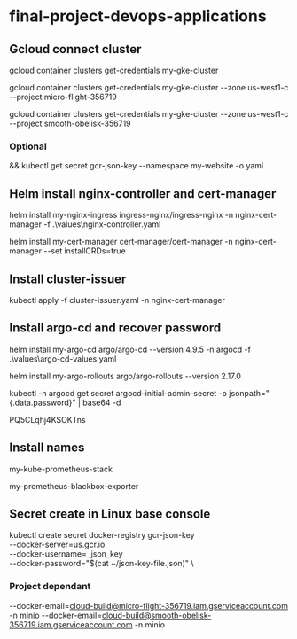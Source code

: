 # final-project-devops-applications

## Gcloud connect cluster

gcloud container clusters get-credentials my-gke-cluster

gcloud container clusters get-credentials my-gke-cluster --zone us-west1-c --project micro-flight-356719

gcloud container clusters get-credentials my-gke-cluster --zone us-west1-c --project smooth-obelisk-356719

### Optional

&& kubectl get secret gcr-json-key --namespace my-website -o yaml

## Helm install nginx-controller and cert-manager

helm install my-nginx-ingress ingress-nginx/ingress-nginx -n nginx-cert-manager -f .\values\nginx-controller.yaml

helm install my-cert-manager cert-manager/cert-manager -n nginx-cert-manager --set installCRDs=true

## Install cluster-issuer

kubectl apply -f cluster-issuer.yaml -n nginx-cert-manager

## Install argo-cd and recover password

helm install my-argo-cd argo/argo-cd --version 4.9.5 -n argocd -f .\values\argo-cd-values.yaml

helm install my-argo-rollouts argo/argo-rollouts --version 2.17.0

kubectl -n argocd get secret argocd-initial-admin-secret -o jsonpath="{.data.password}" | base64 -d

PQ5CLqhj4KSOKTns

## Install names

my-kube-prometheus-stack

my-prometheus-blackbox-exporter

## Secret create in Linux base console

kubectl create secret docker-registry gcr-json-key \
 --docker-server=us.gcr.io \
 --docker-username=_json_key \
 --docker-password="$(cat ~/json-key-file.json)" \

### Project dependant

 --docker-email=cloud-build@micro-flight-356719.iam.gserviceaccount.com -n minio
 --docker-email=cloud-build@smooth-obelisk-356719.iam.gserviceaccount.com -n minio
